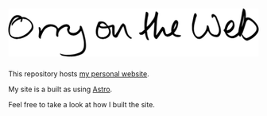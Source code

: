 <h1 align="center"><img alt="Orry on the Web" src="https://raw.githubusercontent.com/orryverducci/orry-on-the-web/main/website/resources/images/logo.svg"/></h1>

This repository hosts [my personal website](https://www.orryverducci.co.uk/).

My site is a built as using [Astro](https://astro.build/).

Feel free to take a look at how I built the site.
